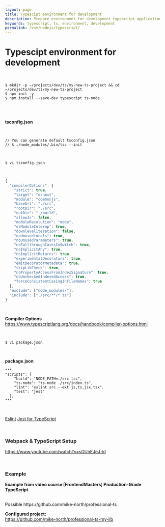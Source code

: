```yaml
---
layout: page
title: Typescipt environment for development
description: Prepare environment for development typescript applications
keywords: typescript, ts, environment, development
permalink: /env/nodejs/typescript/
---
```


# Typescipt environment for development

<br/>

    $ mkdir -p ~/projects/dev/ts/my-new-ts-project && cd ~/projects/dev/ts/my-new-ts-project
    $ npm init -y
    $ npm install --save-dev typescript ts-node

<br/>

<!--

    @microsoft/api-documenter \
    @microsoft/api-extractor \



```
$ npm install --save-dev \
    @babel/preset-env \
    @babel/preset-typescript \
    @types/jest \
    @typescript-eslint/eslint-plugin \
    @typescript-eslint/parser \
    eslint \
    jest
```

-->

<br/>

**tsconfig.json**

<br/>

    // You can generate default tsconfig.json
    // $ ./node_modules/.bin/tsc --init

<br/>

    $ vi tsconfig.json

<br/>

```js
{
  "compilerOptions": {
    "strict": true,
    "target": "esnext",
    "module": "commonjs",
    "baseUrl": "./src",
    "rootDir": "./src",
    "outDir": "./build",
    "allowJs": false,
    "moduleResolution": "node",
    "esModuleInterop": true,
    "downlevelIteration": false,
    "noUnusedLocals": true,
    "noUnusedParameters": true,
    "noFallthroughCasesInSwitch": true,
    "noImplicitAny": true,
    "noImplicitReturns": true,
    "experimentalDecorators": true,
    "emitDecoratorMetadata": true,
    "skipLibCheck": true,
    "noPropertyAccessFromIndexSignature": true,
    "noUncheckedIndexedAccess": true,
    "forceConsistentCasingInFileNames": true
  },
  "exclude": ["node_modules/"],
  "include": ["./src/**/*.ts"]
}
```

<br/>

**Compiler Options**  
https://www.typescriptlang.org/docs/handbook/compiler-options.html

<br/>

    $ vi package.json

<br/>

**package.json**

```
***
"scripts": {
    "build": "NODE_PATH=./src tsc",
    "ts-node": "ts-node ./src/index.ts",
    "lint": "eslint src --ext js,ts,jsx,tsx",
    "test": "jest"
  },
***
```

<br/>

<a href="/env/nodejs/typescript/eslint/">Eslint</a>
<a href="/env/jest/">Jest for TypeScript</a>

<br/>

### Webpack & TypeScript Setup

https://www.youtube.com/watch?v=sOUhEJeJ-kI

<br/>

### Example

**Example from video course [FrontendMasters] Production-Grade TypeScript**

<br/>
Possible
https://github.com/mike-north/professional-ts

<br/>

**Configured project:**  
https://github.com/mike-north/professional-ts-my-lib
